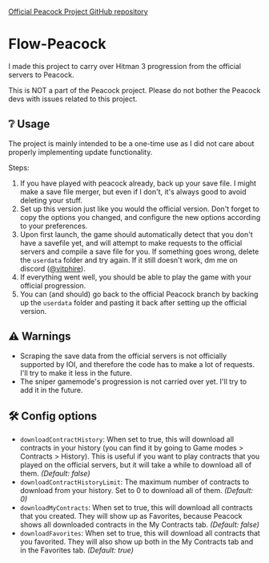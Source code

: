 [Official Peacock Project GitHub repository](https://github.com/thepeacockproject/Peacock)

# Flow-Peacock

I made this project to carry over Hitman 3 progression from the official servers to Peacock.

This is NOT a part of the Peacock project. Please do not bother the Peacock devs with issues related to this project.

## ❔ Usage

The project is mainly intended to be a one-time use as I did not care about properly implementing update functionality.

Steps:

1. If you have played with peacock already, back up your save file. I might make a save file merger, but even if I don't, it's always good to avoid deleting your stuff.
2. Set up this version just like you would the official version. Don't forget to copy the options you changed, and configure the new options according to your preferences.
3. Upon first launch, the game should automatically detect that you don't have a savefile yet, and will attempt to make requests to the official servers and compile a save file for you. If something goes wrong, delete the `userdata` folder and try again. If it still doesn't work, dm me on discord ([@vitphire](https://discord.com/users/483930002405195776)).
4. If everything went well, you should be able to play the game with your official progression.
5. You can (and should) go back to the official Peacock branch by backing up the `userdata` folder and pasting it back after setting up the official version.

## ⚠ Warnings

-   Scraping the save data from the official servers is not officially supported by IOI, and therefore the code has to make a lot of requests. I'll try to make it less in the future.
-   The sniper gamemode's progression is not carried over yet. I'll try to add it in the future.

## 🛠 Config options

-   `downloadContractHistory`: When set to true, this will download all contracts in your history (you can find it by going to Game modes > Contracts > History). This is useful if you want to play contracts that you played on the official servers, but it will take a while to download all of them.
    _(Default: false)_
-   `downloadContractHistoryLimit`: The maximum number of contracts to download from your history. Set to 0 to download all of them.
    _(Default: 0)_
-   `downloadMyContracts`: When set to true, this will download all contracts that you created. They will show up as Favorites, because Peacock shows all downloaded contracts in the My Contracts tab.
    _(Default: false)_
-   `downloadFavorites`: When set to true, this will download all contracts that you favorited. They will also show up both in the My Contracts tab and in the Favorites tab.
    _(Default: true)_
